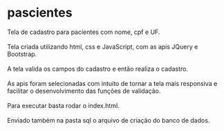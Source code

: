 # pascientes

Tela de cadastro para pacientes com nome, cpf e UF.<br><br>
Tela criada utilizando html, css e JavaScript, com as apis JQuery e Bootstrap.<br><br>
A tela valida os campos do cadastro e então realiza o cadastro.<br><br>
As apis foram selecionadas com intuito de tornar a tela mais responsiva e facilitar o desenvolvimento das funções de validação.<br><br>
Para executar basta rodar o index.html.<br><br>
Enviado também na pasta sql o arquivo de criação do banco de dados.
